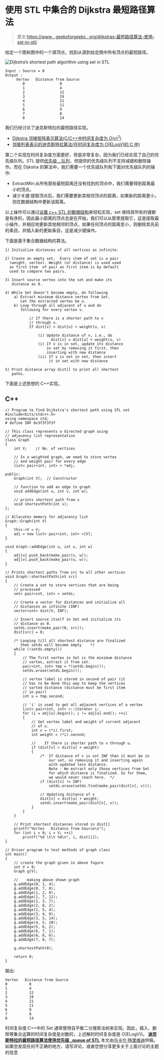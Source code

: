 # 使用 STL 中集合的 Dijkstra 最短路径算法

> 原文:[https://www . geeksforgeeks . org/dijkstras-最短路径算法-使用-set-in-stl/](https://www.geeksforgeeks.org/dijkstras-shortest-path-algorithm-using-set-in-stl/)

给定一个图和图中的一个源顶点，找到从源到给定图中所有顶点的最短路径。

![Dijkstra’s shortest path algorithm using set in STL](img/d57fd4e4e2fb5d97a2301e8bdb96a4f0.png)

```
Input : Source = 0
Output : 
     Vertex   Distance from Source
        0                0
        1                4
        2                12
        3                19
        4                21
        5                11
        6                9
        7                8
        8                14
```

我们已经讨论了迪克斯特拉的最短路径实现。

*   [Dijkstra 邻接矩阵表示算法(C/C++中时间复杂度为 O(v)<sup>2</sup>)](https://www.geeksforgeeks.org/greedy-algorithms-set-6-dijkstras-shortest-path-algorithm/)
*   [邻接列表表示的迪克斯特拉算法(在时间复杂度为 O(ELogV)的 C 中)](https://www.geeksforgeeks.org/greedy-algorithms-set-7-dijkstras-algorithm-for-adjacency-list-representation/)

第二个实现在时间复杂度方面更好，但是非常复杂，因为我们已经实现了自己的优先级队列。STL 提供[优先级 _ 队列](http://geeksquiz.com/priority-queue-container-adaptors-the-c-standard-template-library-stl/)，但提供的优先级队列不支持减键和删除操作。而在 Dijkstra 的算法中，我们需要一个优先级队列和下面对优先级队列的操作:

*   ExtractMin:从所有那些最短距离还没有找到的顶点中，我们需要得到距离最小的顶点。
*   减少关键:提取顶点后，我们需要更新其相邻顶点的距离，如果新的距离更小，则在数据结构中更新该距离。

以上操作可以通过[设置 c++ STL 的数据结构](http://geeksquiz.com/set-associative-containers-the-c-standard-template-library-stl/)来轻松实现，set 保持其所有的键都是有序的，因此最小距离的顶点总是在开始，我们可以从那里提取它，这是提取最小操作，并相应地更新其他相邻的顶点，如果任何顶点的距离变小，则删除其先前的条目，并插入新的更新条目，这是减少键操作。

下面是基于集合数据结构的算法。

```
1) Initialize distances of all vertices as infinite.

2) Create an empty set.  Every item of set is a pair
  (weight, vertex). Weight (or distance) is used used
  as first item  of pair as first item is by default 
  used to compare two pairs.

3) Insert source vertex into the set and make its
   distance as 0.

4) While Set doesn't become empty, do following
    a) Extract minimum distance vertex from Set. 
       Let the extracted vertex be u.
    b) Loop through all adjacent of u and do 
       following for every vertex v.

           // If there is a shorter path to v
           // through u. 
           If dist[v] > dist[u] + weight(u, v)

               (i) Update distance of v, i.e., do
                     dist[v] = dist[u] + weight(u, v)
               (i) If v is in set, update its distance
                   in set by removing it first, then
                   inserting with new distance
               (ii) If v is not in set, then insert
                    it in set with new distance

5) Print distance array dist[] to print all shortest
   paths. 
```

下面是上述思想的 C++实现。

## C++

```
// Program to find Dijkstra's shortest path using STL set
#include<bits/stdc++.h>
using namespace std;
# define INF 0x3f3f3f3f

// This class represents a directed graph using 
// adjacency list representation
class Graph
{
    int V;    // No. of vertices

    // In a weighted graph, we need to store vertex 
    // and weight pair for every edge
    list< pair<int, int> > *adj;

public:
    Graph(int V);  // Constructor

    // function to add an edge to graph
    void addEdge(int u, int v, int w);

    // prints shortest path from s
    void shortestPath(int s);
};

// Allocates memory for adjacency list
Graph::Graph(int V)
{
    this->V = V;
    adj = new list< pair<int, int> >[V];
}

void Graph::addEdge(int u, int v, int w)
{
    adj[u].push_back(make_pair(v, w));
    adj[v].push_back(make_pair(u, w));
}

// Prints shortest paths from src to all other vertices
void Graph::shortestPath(int src)
{
    // Create a set to store vertices that are being
    // processed
    set< pair<int, int> > setds;

    // Create a vector for distances and initialize all
    // distances as infinite (INF)
    vector<int> dist(V, INF);

    // Insert source itself in Set and initialize its
    // distance as 0.
    setds.insert(make_pair(0, src));
    dist[src] = 0;

    /* Looping till all shortest distance are finalized
       then setds will become empty    */
    while (!setds.empty())
    {
        // The first vertex in Set is the minimum distance
        // vertex, extract it from set.
        pair<int, int> tmp = *(setds.begin());
        setds.erase(setds.begin());

        // vertex label is stored in second of pair (it
        // has to be done this way to keep the vertices
        // sorted distance (distance must be first item
        // in pair)
        int u = tmp.second;

        // 'i' is used to get all adjacent vertices of a vertex
        list< pair<int, int> >::iterator i;
        for (i = adj[u].begin(); i != adj[u].end(); ++i)
        {
            // Get vertex label and weight of current adjacent
            // of u.
            int v = (*i).first;
            int weight = (*i).second;

            //    If there is shorter path to v through u.
            if (dist[v] > dist[u] + weight)
            {
                /*  If distance of v is not INF then it must be in
                    our set, so removing it and inserting again
                    with updated less distance.  
                    Note : We extract only those vertices from Set
                    for which distance is finalized. So for them, 
                    we would never reach here.  */
                if (dist[v] != INF)
                    setds.erase(setds.find(make_pair(dist[v], v)));

                // Updating distance of v
                dist[v] = dist[u] + weight;
                setds.insert(make_pair(dist[v], v));
            }
        }
    }

    // Print shortest distances stored in dist[]
    printf("Vertex   Distance from Source\n");
    for (int i = 0; i < V; ++i)
        printf("%d \t\t %d\n", i, dist[i]);
}

// Driver program to test methods of graph class
int main()
{
    // create the graph given in above fugure
    int V = 9;
    Graph g(V);

    //    making above shown graph
    g.addEdge(0, 1, 4);
    g.addEdge(0, 7, 8);
    g.addEdge(1, 2, 8);
    g.addEdge(1, 7, 11);
    g.addEdge(2, 3, 7);
    g.addEdge(2, 8, 2);
    g.addEdge(2, 5, 4);
    g.addEdge(3, 4, 9);
    g.addEdge(3, 5, 14);
    g.addEdge(4, 5, 10);
    g.addEdge(5, 6, 2);
    g.addEdge(6, 7, 1);
    g.addEdge(6, 8, 6);
    g.addEdge(7, 8, 7);

    g.shortestPath(0);

    return 0;
}
```

输出:

```
Vertex   Distance from Source
0          0
1          4
2          12
3          19
4          21
5          11
6          9
7          8
8          14
```

时间复杂度:C++中的 Set 通常使用自平衡二分搜索法树来实现。因此，插入、删除等集合运算的时间复杂度是对数的，上述解的时间复杂度是 O(ELogV))。
[**迪克斯特拉的最短路径算法使用优先级 _queue of STL**](https://www.geeksforgeeks.org/dijkstras-shortest-path-algorithm-using-priority_queue-stl/)
本文由[乌卡什·特里维迪](http://qa.geeksforgeeks.org/user/utkarsh111)供稿。如果您发现任何不正确的地方，请写评论，或者您想分享更多关于上面讨论的主题的信息